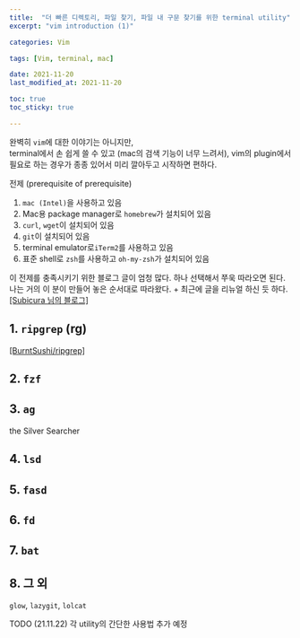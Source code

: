 ```yaml
---
title:  "더 빠른 디렉토리, 파일 찾기, 파일 내 구문 찾기를 위한 terminal utility"
excerpt: "vim introduction (1)"

categories: Vim

tags: [Vim, terminal, mac]

date: 2021-11-20
last_modified_at: 2021-11-20

toc: true
toc_sticky: true

---
```


완벽히 `vim`에 대한 이야기는 아니지만,  
terminal에서 손 쉽게 쓸 수 있고 (mac의 검색 기능이 너무 느려서), vim의 plugin에서 필요로 하는 경우가 종종 있어서 미리 깔아두고 시작하면 편하다.  

전제 (prerequisite of prerequisite)

1. `mac (Intel)`을 사용하고 있음
2. Mac용 package manager로 `homebrew`가 설치되어 있음
3. `curl`, `wget`이 설치되어 있음
4. `git`이 설치되어 있음
5. terminal emulator로`iTerm2`를 사용하고 있음
6. 표준 shell로 `zsh`를 사용하고 `oh-my-zsh`가 설치되어 있음

이 전제를 충족시키기 위한 블로그 글이 엄청 많다. 하나 선택해서 쭈욱 따라오면 된다.  
나는 거의 이 분이 만들어 놓은 순서대로 따라왔다. + 최근에 글을 리뉴얼 하신 듯 하다.  
[[Subicura 님의 블로그]](https://subicura.com/mac/dev/)

## 1. `ripgrep` (rg)

[[BurntSushi/ripgrep]](https://github.com/BurntSushi/ripgrep#installation)  

## 2. `fzf`

## 3. `ag`

the Silver Searcher

## 4. `lsd`

## 5. `fasd`

## 6. `fd`

## 7. `bat`

## 8. 그 외

`glow`, `lazygit`, `lolcat`

TODO (21.11.22) 각 utility의 간단한 사용법 추가 예정  
